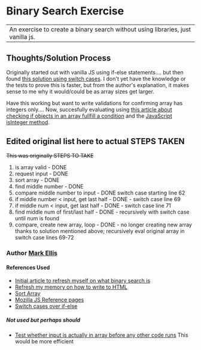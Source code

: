 # Binary Search Exercise

<table>
<tr>
<td>
  An exercise to create a binary search without using libraries, just vanilla js.
</td>
<tr>
</table>

## Thoughts/Solution Process
Originally started out with vanilla JS using if-else statements....
but then found [this solution using switch cases](https://stackoverflow.com/a/44633141/6615341). I don't yet have the knowledge or the tests to prove this is faster, but from the author's explanation, it makes sense to me why it would/could be as array sizes get larger.

Have this working but want to write validations for confirming array has integers only....
Now, succesfully evaluating using [this article about checking if objects in an array fullfill a condition](https://www.freecodecamp.org/news/javascript-array-of-objects-tutorial-how-to-create-update-and-loop-through-objects-using-js-array-methods/#:~:text=Checking%20if%20objects%20in%20array%20fulfill%20a%20condition%20-%20Array.every,%20Array.includes) and the [JavaScript isInteger method](https://www.w3schools.com/jsref/jsref_isinteger.asp).

## Edited original list here to actual STEPS TAKEN
<p><s>This was originally STEPS TO TAKE</s></p>

1. is array valid - DONE
2. request input - DONE
3. sort array - DONE
4. find middle number - DONE
5. compare middle number to input - DONE switch case starting line 62
6. if middle number < input, get last half - DONE - switch case line 69
7. if middle num < input, get last half - DONE - switch case line 71
8. find middle num of first/last half - DONE - recursively with switch case until num is found
9. compare, create new array, loop - DONE - no longer creating new array thanks to solution mentioned above; recursively eval original array in switch case lines 69-72

<!-- ## Site
![](/images/read_me_images/Screen%20Shot%202017-03-10%20at%203.28.51%20PM.png "Home page")

### Landing Page
Here a User is invited to login or register as a new User.

![](/images/read_me_images/Screen%20Shot%202017-03-10%20at%203.28.56%20PM.png "Login")

### Team Selection Page
Upon login, the User's previously selected squad is shown. Here they may edit Team Name and Gameweek information as well as add or remove players from their lineup.

![](/images/read_me_images/Screen%20Shot%202017-03-10%20at%203.29.42%20PM.png "Login")

## Built with

- [Angular](https://www.w3schools.com/angular/angular_intro.asp) - Angular is a Javascript framework offering two way data binding and sepaaration of concerns using factories and controllers.
- [Google Chart API](https://developers.google.com/chart/interactive/docs/quick_start) - Free , Rich Gallery , Customizable and Cross-browser compatible.
- [Bootstrap](http://getbootstrap.com/) - Extensive list of components and  Bundled Javascript plugins.

## Todo
- Add multiple gameweek stats from which to choose.
- Add team logos.
- Mobile version. -->

### Author [Mark Ellis ](https://github.com/markellisdev)

#### References Used
* [Initial article to refresh myself on what binary search is](https://careerkarma.com/blog/binary-search-javascript/)
* [Refresh my memory on how to write to HTML](https://www.w3schools.com/js/js_output.asp)
* [Sort Array](https://raddevon.com/articles/sort-array-numbers-javascript/)
* [Mozilla JS Reference pages](https://developer.mozilla.org/en-US/docs/Web/JavaScript/Reference)
* [Switch cases over if-else](https://stackoverflow.com/a/44633141/6615341)

##### Not used but perhaps should
* [Test whether input is actually in array before any other code runs](https://stackoverflow.com/questions/6356122/javascript-if-in-x) This would be more efficient

